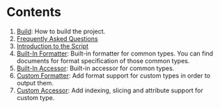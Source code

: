 # Contents
1. [Build](build.md): How to build the project.
3. [Frequently Asked Questions](faq.md)
4. [Introduction to the Script](script.md)
5. [Built-In Formatter](builtin_formatter.md): Built-in formatter for common types. You can find documents for format specification of those common types.
6. [Built-In Accessor](builtin_accessor.md): Built-in accessor for common types.
7. [Custom Formatter](formatter.md): Add format support for custom types in order to output them.
8. [Custom Accessor](accessor.md): Add indexing, slicing and attribute support for custom type.
